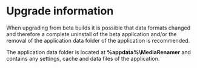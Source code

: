 # Upgrade information #

When upgrading from beta builds it is possible that data formats changed and therefore a complete uninstall of the beta application and/or the removal of the application data folder of the application is recommended.

The application data folder is located at **%appdata%\MediaRenamer** and contains any settings, cache and data files of the application.